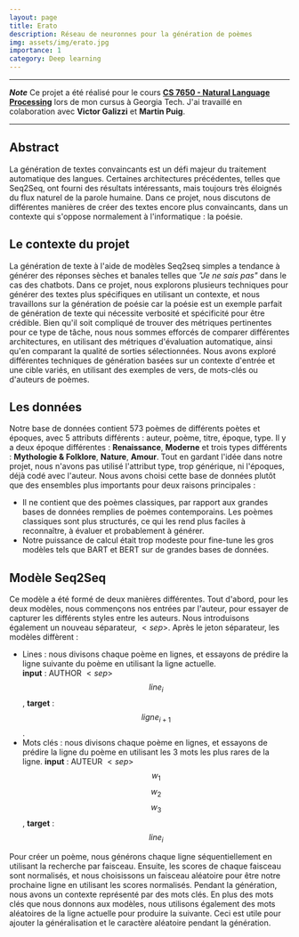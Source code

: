 ```yaml
---
layout: page
title: Erato
description: Réseau de neuronnes pour la génération de poèmes 
img: assets/img/erato.jpg
importance: 1
category: Deep learning
---
```


***

***Note***
Ce projet a été réalisé pour le cours [**CS 7650 - Natural Language Processing**](https://cocoxu.github.io/CS7650_fall2021/) lors de mon cursus à Georgia Tech. J'ai travaillé en colaboration avec **Victor Galizzi** et **Martin Puig**.

***

## Abstract

La génération de textes convaincants est un défi majeur du traitement automatique des langues. Certaines architectures précédentes, telles que Seq2Seq, ont fourni des résultats intéressants, mais toujours très éloignés du flux naturel de la parole humaine. Dans ce projet, nous discutons de différentes manières de créer des textes encore plus convaincants, dans un contexte qui s'oppose normalement à l'informatique : la poésie. 

## Le contexte du projet

La génération de texte à l'aide de modèles Seq2seq simples a tendance à générer des réponses sèches et banales telles que *"Je ne sais pas"* dans le cas des chatbots. Dans ce projet, nous explorons plusieurs techniques pour générer des textes plus spécifiques en utilisant un contexte, et nous travaillons sur la génération de poésie car la poésie est un exemple parfait de génération de texte qui nécessite verbosité et spécificité pour être crédible. Bien qu'il soit compliqué de trouver des métriques pertinentes pour ce type de tâche, nous nous sommes efforcés de comparer différentes architectures, en utilisant des métriques d'évaluation automatique, ainsi qu'en comparant la qualité de sorties sélectionnées. Nous avons exploré différentes techniques de génération basées sur un contexte d'entrée et une cible variés, en utilisant des exemples de vers, de mots-clés ou d'auteurs de poèmes.

## Les données

Notre base de données contient 573 poèmes de différents poètes et époques, avec 5 attributs différents : auteur, poème, titre, époque, type. Il y a deux époque différentes : **Renaissance**, **Moderne** et trois types différents : **Mythologie & Folklore**, **Nature**, **Amour**. Tout en gardant l'idée dans notre projet, nous n'avons pas utilisé l'attribut type, trop générique, ni l'époques, déjà codé avec l'auteur. 
Nous avons choisi cette base de données plutôt que des ensembles plus importants pour deux raisons principales :

- Il ne contient que des poèmes classiques, par rapport aux grandes bases de données remplies de poèmes contemporains. Les poèmes classiques sont plus structurés, ce qui les rend plus faciles à reconnaître, à évaluer et probablement à générer.
- Notre puissance de calcul était trop modeste pour fine-tune les gros modèles tels que BART et BERT sur de grandes bases de données.


## Modèle Seq2Seq

Ce modèle a été formé de deux manières différentes. Tout d'abord, pour les deux modèles, nous commençons nos entrées par l'auteur, pour essayer de capturer les différents styles entre les auteurs. Nous introduisons également un nouveau séparateur, $<sep>$.
Après le jeton séparateur, les modèles diffèrent : 
- Lines : nous divisons chaque poème en lignes, et essayons de prédire la ligne suivante du poème en utilisant la ligne actuelle.   
   **input** : AUTHOR $<sep>$ $$line_i$$, **target** : $$ligne_{i+1}$$.
- Mots clés : nous divisons chaque poème en lignes, et essayons de prédire la ligne du poème en utilisant les 3 mots les plus rares de la ligne. **input** : AUTEUR $<sep>$ $$w_1$$ $$w_2$$ $$w_3$$, **target** : $$line_{i}$$


Pour créer un poème, nous générons chaque ligne séquentiellement en utilisant la recherche par faisceau. Ensuite, les scores de chaque faisceau sont normalisés, et nous choisissons un faisceau aléatoire pour être notre prochaine ligne en utilisant les scores normalisés. Pendant la génération, nous avons un contexte représenté par des mots clés.
En plus des mots clés que nous donnons aux modèles, nous utilisons également des mots aléatoires de la ligne actuelle pour produire la suivante. Ceci est utile pour ajouter la généralisation et le caractère aléatoire pendant la génération.
